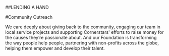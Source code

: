 ##LENDING A HAND

#Community Outreach

We care deeply about giving back to the community, engaging our team in local service projects and supporting Cornerstars' efforts to raise money for the causes they’re passionate about. And our Foundation is transforming the way people help people, partnering with non-profits across the globe, helping them empower and develop their talent.
